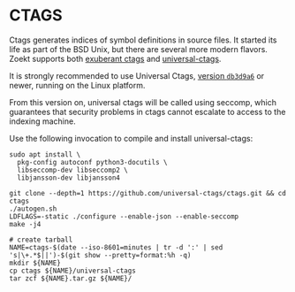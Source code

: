 
CTAGS
=====

Ctags generates indices of symbol definitions in source files. It
started its life as part of the BSD Unix, but there are several more
modern flavors. Zoekt supports both [exuberant
ctags](http://ctags.sourceforge.net/) and
[universal-ctags](https://github.com/universal-ctags).

It is strongly recommended to use Universal Ctags, [version
`db3d9a6`](https://github.com/universal-ctags/ctags/commit/4ff09da9b0a36a9e75c92f4be05d476b35b672cd)
or newer, running on the Linux platform.

From this version on, universal ctags will be called using seccomp,
which guarantees that security problems in ctags cannot escalate to
access to the indexing machine.

Use the following invocation to compile and install universal-ctags:

```
sudo apt install \
  pkg-config autoconf python3-docutils \
  libseccomp-dev libseccomp2 \
  libjansson-dev libjansson4

git clone --depth=1 https://github.com/universal-ctags/ctags.git && cd ctags
./autogen.sh
LDFLAGS=-static ./configure --enable-json --enable-seccomp
make -j4

# create tarball
NAME=ctags-$(date --iso-8601=minutes | tr -d ':' | sed 's|\+.*$||')-$(git show --pretty=format:%h -q)
mkdir ${NAME}
cp ctags ${NAME}/universal-ctags
tar zcf ${NAME}.tar.gz ${NAME}/
```
